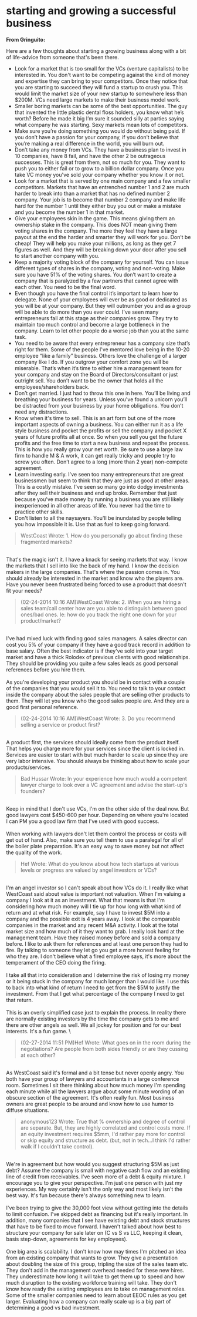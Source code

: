 # starting and growing a successful business



**From Gringuito:**

Here are a few thoughts about starting a growing business along with a bit of life-advice from someone that's been there.

* Look for a market that is too small for the VCs (venture capitalists) to be interested in. You don't want to be competing against the kind of money and expertise they can bring to your competitors. Once they notice that you are starting to succeed they will fund a startup to crush you. This would limit the market size of your new startup to somewhere less than $200M. VCs need large markets to make their business model work.
* Smaller boring markets can be some of the best opportunities. The guy that invented the little plastic dental floss holders, you know what he’s worth? Before he made it big I’m sure it sounded silly at parties saying what company he was starting. Sexy markets mean lots of competitors.
* Make sure you’re doing something you would do without being paid. If you don’t have a passion for your company, if you don’t believe that you’re making a real difference in the world, you will burn out.
* Don’t take any money from VCs. They have a business plan to invest in 10 companies, have 8 fail, and have the other 2 be outrageous successes. This is great from them, not so much for you. They want to push you to either fail or to grow to a billion dollar company. Once you take VC money you've sold your company whether you know it or not.
* Look for a market that is served by one main company and a few smaller competitors. Markets that have an entrenched number 1 and 2 are much harder to break into than a market that has no defined number 2 company. Your job is to become that number 2 company and make life hard for the number 1 until they either buy you out or make a mistake and you become the number 1 in that market.
* Give your employees skin in the game. This means giving them an ownership stake in the company. This does NOT mean giving them voting shares in the company. The more they feel they have a large payout at the end the harder and smarter they will work for you. Don’t be cheap! They will help you make your millions, as long as they get 7 figures as well. And they will be breaking down your door after you sell to start another company with you.
* Keep a majority voting block of the company for yourself. You can issue different types of shares in the company, voting and non-voting. Make sure you have 51% of the voting shares. You don’t want to create a company that is paralyzed by a few partners that cannot agree with each other. You need to be the final word.
* Even though you have the final control it’s important to learn how to delegate. None of your employees will ever be as good or dedicated as you will be at your company. But they will outnumber you and as a group will be able to do more than you ever could. I've seen many entrepreneurs fail at this stage as their companies grow. They try to maintain too much control and become a large bottleneck in the company. Learn to let other people do a worse job than you at the same task.
* You need to be aware that every entrepreneur has a company size that’s right for them. Some of the people I've mentored love being in the 10-20 employee “like a family” business. Others love the challenge of a larger company like I do. If you outgrow your comfort zone you will be miserable. That’s when it’s time to either hire a management team for your company and stay on the Board of Directors/consultant or just outright sell. You don’t want to be the owner that holds all the employees/shareholders back.
* Don’t get married. I just had to throw this one in here. You’ll be living and breathing your business for years. Unless you've found a unicorn you’ll be distracted from your business by your home obligations. You don’t need any distractions.
* Know when it's time to sell. This is an art form but one of the more important aspects of owning a business. You can either run it as a life style business and pocket the profits or sell the company and pocket X years of future profits all at once. So when you sell you get the future profits and the free time to start a new business and repeat the process. This is how you really grow your net worth. Be sure to use a large law firm to handle M & A work, it can get really tricky and people try to screw you often. Don’t agree to a long (more than 2 year) non-compete agreement.
* Learn investing early. I've seen too many entrepreneurs that are great businessmen but seem to think that they are just as good at other areas. This is a costly mistake. I've seen so many go into dodgy investments after they sell their business and end up broke. Remember that just because you've made money by running a business you are still likely inexperienced in all other areas of life. You never had the time to practice other skills.
* Don't listen to all the naysayers. You'll be inundated by people telling you how impossible it is. Use that as fuel to keep going forward.



> WestCoast Wrote: [ ](https://www.rooshvforum.com/post-662274.html#pid662274)1. How do you personally go about finding these fragmented markets?

\
That's the magic isn't it. I have a knack for seeing markets that way. I know the markets that I sell into like the back of my hand. I know the decision makers in the large companies. That's where the passion comes in. You should already be interested in the market and know who the players are. Have you never been frustrated being forced to use a product that doesn't fit your needs?

> (02-24-2014 10:16 AM)WestCoast Wrote: [ ](https://www.rooshvforum.com/post-662274.html#pid662274)2. When you are hiring a sales team/call center how are you able to distinguish between good ones/bad ones. Ie: how do you track the right one down for your product/market?

\
I've had mixed luck with finding good sales managers. A sales director can cost you 5% of your company if they have a good track record in addition to base salary. Often the best indicator is if they've sold into your target market and have a thick Rolodex of previous clients with good relationships. They should be providing you quite a few sales leads as good personal references before you hire them. \
\
As you're developing your product you should be in contact with a couple of the companies that you would sell it to. You need to talk to your contact inside the company about the sales people that are selling other products to them. They will let you know who the good sales people are. And they are a good first personal reference.&#x20;

> (02-24-2014 10:16 AM)WestCoast Wrote: [ ](https://www.rooshvforum.com/post-662274.html#pid662274)3. Do you recommend selling a service or product first?

\
A product first, the services should ideally come from the product itself. That helps you charge more for your services since the client is locked in. Services are easier to start with but much harder to scale up since they are very labor intensive. You should always be thinking about how to scale your products/services.

> Bad Hussar Wrote: [ ](https://www.rooshvforum.com/post-664228.html#pid664228)In your experience how much would a competent lawyer charge to look over a VC agreement and advise the start-up's founders?

\
Keep in mind that I don't use VCs, I'm on the other side of the deal now. But good lawyers cost $450-600 per hour. Depending on where you're located I can PM you a good law firm that I've used with good success. \
\
When working with lawyers don't let them control the process or costs will get out of hand. Also, make sure you tell them to use a paralegal for all of the boiler plate preparation. It's an easy way to save money but not affect the quality of the work.

> Hef Wrote: [ ](https://www.rooshvforum.com/post-665246.html#pid665246)What do you know about how tech startups at various levels or progress are valued by angel investors or VCs?

\
I'm an angel investor so I can't speak about how VCs do it. I really like what WestCoast said about value is important not valuation. When I'm valuing a company I look at it as an investment. What that means is that I'm considering how much money will I tie up for how long with what kind of return and at what risk. For example, say I have to invest $5M into a company and the possible exit is 4 years away. I look at the comparable companies in the market and any recent M\&A activity. I look at the total market size and how much of it they want to grab. I really look hard at the management team. Have they raised money before and sold a company before. I like to ask them for references and at least one person they had to fire. By talking to someone they let go you get a more honest feeling for who they are. I don't believe what a fired employee says, it's more about the temperament of the CEO doing the firing. \
\
I take all that into consideration and I determine the risk of losing my money or it being stuck in the company for much longer than I would like. I use this to back into what kind of return I need to get from the $5M to justify the investment. From that I get what percentage of the company I need to get that return. \
\
This is an overly simplified case just to explain the process. In reality there are normally existing investors by the time the company gets to me and there are other angels as well. We all jockey for position and for our best interests. It's a fun game. \


> (02-27-2014 11:51 PM)Hef Wrote: [ ](https://www.rooshvforum.com/post-665414.html#pid665414)What goes on in the room during the negotiations? Are people from both sides friendly or are they cussing at each other?

\
As WestCoast said it's formal and a bit tense but never openly angry. You both have your group of lawyers and accountants in a large conference room. Sometimes I sit there thinking about how much money I'm spending each minute while all the lawyers argue about some minute wording of an obscure section of the agreement. It's often really fun. Most business owners are great people to be around and know how to use humor to diffuse situations.

> anonymous123 Wrote: [ ](https://www.rooshvforum.com/post-666730.html#pid666730)True that % ownership and degree of control are separate. But, they are highly correlated and control costs more. If an equity investment requires $5mm, I'd rather pay more for control or skip equity and structure as debt. (but, not in tech...I think I'd rather walk if I couldn't take control).

\
We're in agreement but how would you suggest structuring $5M as just debt? Assume the company is small with negative cash flow and an existing line of credit from receivables. I've seen more of a debt & equity mixture. I encourage you to give your perspective. I'm just one person with just my experiences. My way certainly isn't the only way and most likely isn't the best way. It's fun because there's always something new to learn. \
\
I've been trying to give the 30,000 foot view without getting into the details to limit confusion. I've skipped debt as financing but it's really important. In addition, many companies that I see have existing debt and stock structures that have to be fixed to move forward. I haven't talked about how best to structure your company for sale later on (C vs S vs LLC, keeping it clean, basis step-down, agreements for key employees). \
\
One big area is scalability. I don't know how may times I'm pitched an idea from an existing company that wants to grow. They give a presentation about doubling the size of this group, tripling the size of the sales team etc. They don't add in the management overhead needed for these new hires. They underestimate how long it will take to get them up to speed and how much disruption to the existing workforce training will take. They don't know how ready the existing employees are to take on management roles. Some of the smaller companies need to learn about EEOC rules as you get larger. Evaluating how a company can really scale up is a big part of determining a good vs bad investment.
